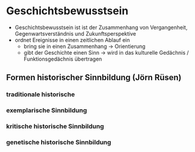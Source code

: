 # Geschichtsbewusstsein

- Geschichtsbewusstsein ist ist der Zusammenhang von Vergangenheit, Gegenwartsverständnis und Zukunftsperspektive
- ordnet Ereignisse in einen zeitlichen Ablauf ein
  - bring sie in einen Zusammenhang -> Orientierung
  - gibt der Geschichte einen Sinn -> wird in das kulturelle Gedächnis / Funktionsgedächnis übertragen

## Formen historischer Sinnbildung (Jörn Rüsen)

### traditionale historische 

### exemplarische Sinnbildung

### kritische historische Sinnbildung

### genetische historische Sinnbildung